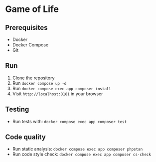 # Game of Life

## Prerequisites
- Docker
- Docker Compose
- Git

## Run
1. Clone the repository
2. Run `docker compose up -d`
3. Run `docker compose exec app composer install`
4. Visit `http://localhost:8181` in your browser

## Testing
- Run tests with: `docker compose exec app composer test`

## Code quality
- Run static analysis: `docker compose exec app composer phpstan`
- Run code style check: `docker compose exec app composer cs-check`